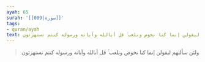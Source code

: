 ```yaml
---
ayah: 65
surah: '[[009|سورة]]'
tags:
- quran/ayah
text: ولئن سألتهم ليقولن إنما كنا نخوض ونلعب ۚ قل أبالله وآياته ورسوله كنتم تستهزئون
---
```

> ولئن سألتهم ليقولن إنما كنا نخوض ونلعب ۚ قل أبالله وآياته ورسوله كنتم تستهزئون
